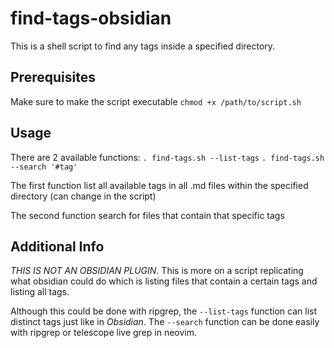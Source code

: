 # find-tags-obsidian
This is a shell script to find any tags inside a specified directory.

## Prerequisites

Make sure to make the script executable `chmod +x /path/to/script.sh`

## Usage

There are 2 available functions:
`. find-tags.sh --list-tags`
`. find-tags.sh --search '#tag'`

The first function list all available tags in all .md files within the specified directory (can change in the script)

The second function search for files that contain that specific tags

## Additional Info

*THIS IS NOT AN OBSIDIAN PLUGIN*. This is more on a script replicating what obsidian could do which is listing files that contain a certain tags and listing all tags.

Although this could be done with ripgrep, the `--list-tags` function can list distinct tags just like in *Obsidian*. The `--search` function can be done easily with ripgrep or telescope live grep in neovim.

